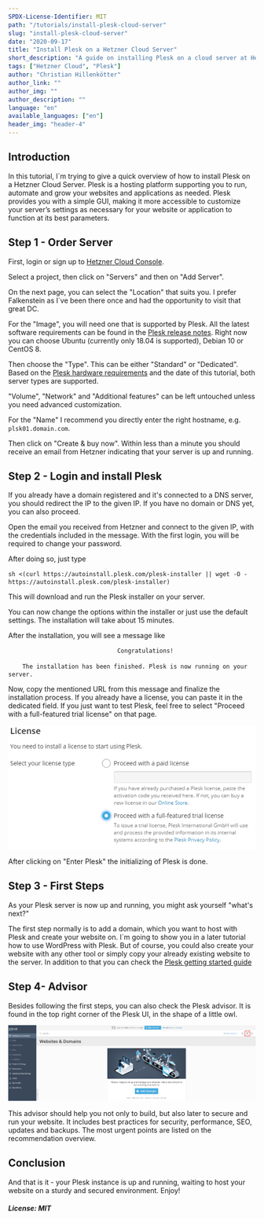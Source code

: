 ```yaml
---
SPDX-License-Identifier: MIT
path: "/tutorials/install-plesk-cloud-server"
slug: "install-plesk-cloud-server"
date: "2020-09-17"
title: "Install Plesk on a Hetzner Cloud Server"
short_description: "A guide on installing Plesk on a cloud server at Hetzner"
tags: ["Hetzner Cloud", "Plesk"]
author: "Christian Hillenkötter"
author_link: ""
author_img: ""
author_description: ""
language: "en"
available_languages: ["en"]
header_img: "header-4"
---
```


## Introduction

In this tutorial, I´m trying to give a quick overview of how to install Plesk on a Hetzner Cloud Server. Plesk is a hosting platform supporting you to run, automate and grow your websites and applications as needed. Plesk provides you with a simple GUI, making it more accessible to customize your server’s settings as necessary for your website or application to function at its best parameters.

## Step 1 - Order Server

First, login or sign up to [Hetzner Cloud Console](https://console.hetzner.cloud).

Select a project, then click on "Servers" and then on "Add Server".

On the next page, you can select the "Location" that suits you. I prefer Falkenstein as I´ve been there once and had the opportunity to visit that great DC.

For the "Image", you will need one that is supported by Plesk. All the latest software requirements can be found in the [Plesk release notes](https://docs.plesk.com/release-notes/obsidian/software-requirements/). Right now you can choose Ubuntu (currently only 18.04 is supported), Debian 10 or CentOS 8.

Then choose the "Type". This can be either "Standard" or "Dedicated". Based on the [Plesk hardware requirements](https://docs.plesk.com/release-notes/obsidian/hardware-requirements/) and the date of this tutorial, both server types are supported.

"Volume", "Network" and "Additional features" can be left untouched unless you need advanced customization.

For the "Name" I recommend you directly enter the right hostname, e.g. ```plsk01.domain.com```.

Then click on "Create & buy now". Within less than a minute you should receive an email from Hetzner indicating that your server is up and running.

## Step 2 - Login and install Plesk

If you already have a domain registered and it's connected to a DNS server, you should redirect the IP to the given IP. If you have no domain or DNS yet, you can also proceed.

Open the email you received from Hetzner and connect to the given IP, with the credentials included in the message. With the first login, you will be required to change your password.

After doing so, just type

```console
sh <(curl https://autoinstall.plesk.com/plesk-installer || wget -O - https://autoinstall.plesk.com/plesk-installer)
```

This will download and run the Plesk installer on your server.

You can now change the options within the installer or just use the default settings. The installation will take about 15 minutes.

After the installation, you will see a message like

                                   Congratulations!

        The installation has been finished. Plesk is now running on your server.

Now, copy the mentioned URL from this message and finalize the installation process. If you already have a license, you can paste it in the dedicated field. If you just want to test Plesk, feel free to select "Proceed with a full-featured trial license" on that page.

![License](images/license.png)

After clicking on "Enter Plesk" the initializing of Plesk is done.

## Step 3 - First Steps

As your Plesk server is now up and running, you might ask yourself "what's next?"

The first step normally is to add a domain, which you want to host with Plesk and create your website on. I´m going to show you in a later tutorial how to use WordPress with Plesk. But of course, you could also create your website with any other tool or simply copy your already existing website to the server. In addition to that you can check the [Plesk getting started guide](https://docs.plesk.com/en-US/obsidian/quick-start-guide/read-me-first.74371/)

## Step 4- Advisor

Besides following the first steps, you can also check the Plesk advisor. It is found in the top right corner of the Plesk UI, in the shape of a little owl.

![Advisor](images/advisor.png)

This advisor should help you not only to build, but also later to secure and run your website. It includes best practices for security, performance, SEO, updates and backups. The most urgent points are listed on the recommendation overview.

## Conclusion

And that is it - your Plesk instance is up and running, waiting to host your website on a sturdy and secured environment. Enjoy!

##### License: MIT

<!--

Contributor's Certificate of Origin

By making a contribution to this project, I certify that:

(a) The contribution was created in whole or in part by me and I have
    the right to submit it under the license indicated in the file; or

(b) The contribution is based upon previous work that, to the best of my
    knowledge, is covered under an appropriate license and I have the
    right under that license to submit that work with modifications,
    whether created in whole or in part by me, under the same license
    (unless I am permitted to submit under a different license), as
    indicated in the file; or

(c) The contribution was provided directly to me by some other person
    who certified (a), (b) or (c) and I have not modified it.

(d) I understand and agree that this project and the contribution are
    public and that a record of the contribution (including all personal
    information I submit with it, including my sign-off) is maintained
    indefinitely and may be redistributed consistent with this project
    or the license(s) involved.

Signed-off-by: Christian Hillenkötter

-->
